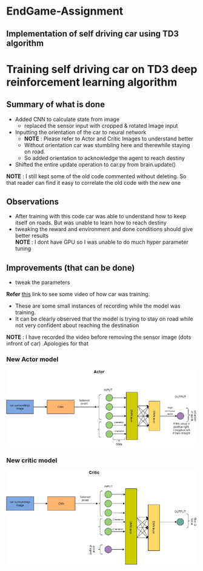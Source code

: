 # EndGame-Assignment

## Implementation of self driving car using TD3 algorithm

# Training self driving car on TD3 deep reinforcement learning algorithm 

## Summary of what is done 
- Added CNN to calculate state from image
    - replaced the sensor input with cropped & rotated Image input
- Inputting the orientation of the car to neural network
    - __NOTE__ : Please refer to Actor and Critic Images to understand better
    - Without orientation car was stumbling here and therewhile staying on road. 
    - So added orientation to acknowledge the agent to reach destiny
- Shifted the entire update operation to car.py from brain.update()
    
    
__NOTE__ : I still kept some of the old code commented without deleting. So that reader can find it easy to correlate the old code with the new one

## Observations
- After training with this code car was able to understand how to keep itself on roads. But was unable to learn how to reach destiny
- tweaking the reward and environment and done conditions should give better results\
__NOTE__ : I dont have GPU so I was unable to do much hyper parameter tuning



## Improvements (that can be done)
- tweak the parameters



__Refer__ [this](https://youtu.be/2h8b4orhTT4) link to see some video of how car was training.
- These are some small instances of recording while the model was training.
- It can be clearly observed that the model is trying to stay on road while not very confident about reaching the destination

__NOTE__ : I have recorded the video before removing the sensor image (dots infront of car) .Apologies for that
 
 
 ### New Actor model
 ![actor](image_pres/final_actor.jpg)
 
 ### New critic model
 ![critic](image_pres/final_critic.jpg)
